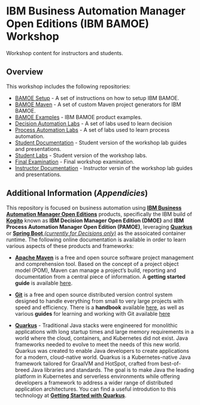 # IBM Business Automation Manager Open Editions (IBM BAMOE) Workshop
Workshop content for instructors and students.

## Overview
This workshop includes the following repositories:

- [BAMOE Setup](https://github.com/bamoe-workshop/bamoe-setup) - A set of instructions on how to setup IBM BAMOE.
- [BAMOE Maven](https://github.com/bamoe-workshop/bamoe-maven) - A set of custom Maven project generators for IBM BAMOE.
- [BAMOE Examples](https://github.com/bamoe-workshop/bamoe-examples) - IBM BAMOE product examples.
- [Decision Automation Labs](https://github.com/bamoe-workshop/decision-automation-labs) - A set of labs used to learn decision 
- [Process Automation Labs](https://github.com/bamoe-workshop/process-automation-labs) - A set of labs used to learn process automation.
- [Student Documentation](https://github.com/bamoe-workshop/student-documents) - Student version of the workshop lab guides and presentations.
- [Student Labs](https://github.com/bamoe-workshop/student-labs) - Student version of the workshop labs.
- [Final Examination](https://github.com/bamoe-workshop/final-examination) - Final workshop examination.
- [Instructor Documentation](https://github.com/bamoe-workshop/instructor-documents) - Instructor versin of the workshop lab guides and presentations.

## Additional Information (*Appendicies*)
This repository is focused on business automation using [**IBM Business Automation Manager Open Editions**](https://www.ibm.com/docs/en/ibamoe/9.2.x) products, specifically the IBM build of [**Kogito**](https://kogito.kie.org/) known as **IBM Decision Manager Open Edition (DMOE)** and **IBM Process Automation Manager Open Edition (PAMOE)**, leveraging [**Quarkus**](https://quarkus.io/) or [**Spring Boot** _(currently for Decisions only)_](https://spring.io/) as the assoicated container runtime.  The following online documentation is available in order to learn various aspects of these products and frameworks:

- [**Apache Maven**](https://maven.apache.org/) is a free and open source software project management and comprehension tool. Based on  the concept of a project object model (POM), Maven can manage a project’s build, reporting and documentation from a central piece of  information. A **getting started guide** is available [here](http://maven.apache.org/guides/getting-started/).

- [**Git**](https://git-scm.com//) is a free and open source distributed version control system designed to handle everything from small to very large projects with speed and efficiency. There is a **handbook** available [here](https://guides.github.com/introduction/git-handbook/), as well as various **guides** for learning and working with Git available [here](https://guides.github.com/)

- [**Quarkus**](https://quarkus.io/) - Traditional Java stacks were engineered for monolithic applications with long startup times and large memory requirements in a world where the cloud, containers, and Kubernetes did not exist. Java frameworks needed to evolve to meet the needs of this new world.  Quarkus was created to enable Java developers to create applications for a modern, cloud-native world. Quarkus is a Kubernetes-native Java framework tailored for GraalVM and HotSpot, crafted from best-of-breed Java libraries and standards. The goal is to make Java the leading platform in Kubernetes and serverless environments while offering developers a framework to address a wider range of distributed application architectures.  You can find a useful introdution to this technology at [**Getting Started with Quarkus**](https://quarkus.io/get-started/).
